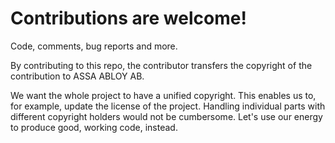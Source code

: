Contributions are welcome!
==========================

Code, comments, bug reports and more.

By contributing to this repo, the contributor transfers the 
copyright of the contribution to ASSA ABLOY AB.

We want the whole project to have a unified copyright. This enables us to,
for example, update the license of the project. Handling individual parts
with different copyright holders would not be cumbersome. Let's use our
energy to produce good, working code, instead.
